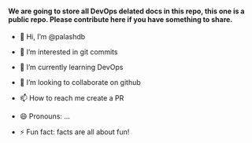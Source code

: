 #### We are going to store all DevOps delated docs in this repo, this one is a public repo. Please contribute here if you have something to share.
- 👋 Hi, I’m @palashdb

- 👀 I’m interested in git commits

- 🌱 I’m currently learning DevOps

- 💞️ I’m looking to collaborate on github

- 📫 How to reach me create a PR 

- 😄 Pronouns: ...

- ⚡ Fun fact: facts are all about fun!
